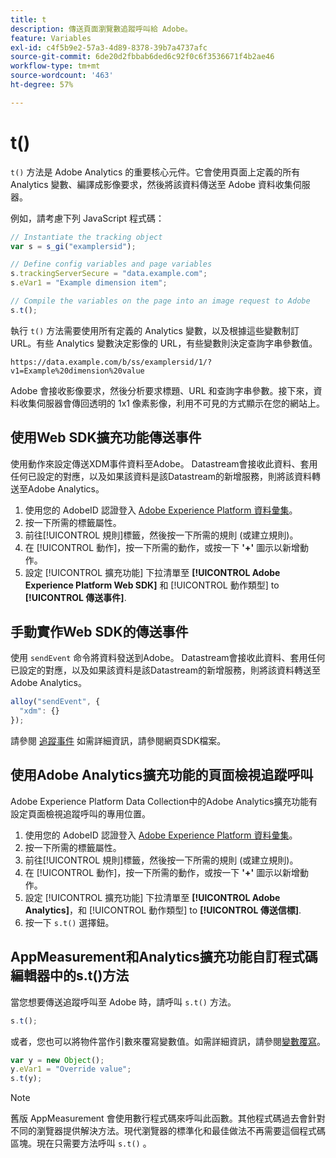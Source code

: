 ```yaml
---
title: t
description: 傳送頁面瀏覽數追蹤呼叫給 Adobe。
feature: Variables
exl-id: c4f5b9e2-57a3-4d89-8378-39b7a4737afc
source-git-commit: 6de20d2fbbab6ded6c92f0c6f3536671f4b2ae46
workflow-type: tm+mt
source-wordcount: '463'
ht-degree: 57%

---
```


# t()

`t()` 方法是 Adobe Analytics 的重要核心元件。它會使用頁面上定義的所有 Analytics 變數、編譯成影像要求，然後將該資料傳送至 Adobe 資料收集伺服器。

例如，請考慮下列 JavaScript 程式碼：

```js
// Instantiate the tracking object
var s = s_gi("examplersid");

// Define config variables and page variables
s.trackingServerSecure = "data.example.com";
s.eVar1 = "Example dimension item";

// Compile the variables on the page into an image request to Adobe
s.t();
```

執行 `t()` 方法需要使用所有定義的 Analytics 變數，以及根據這些變數制訂 URL。有些 Analytics 變數決定影像的 URL，有些變數則決定查詢字串參數值。

```text
https://data.example.com/b/ss/examplersid/1/?v1=Example%20dimension%20value
```

Adobe 會接收影像要求，然後分析要求標題、URL 和查詢字串參數。接下來，資料收集伺服器會傳回透明的 1x1 像素影像，利用不可見的方式顯示在您的網站上。

## 使用Web SDK擴充功能傳送事件

使用動作來設定傳送XDM事件資料至Adobe。 Datastream會接收此資料、套用任何已設定的對應，以及如果該資料是該Datastream的新增服務，則將該資料轉送至Adobe Analytics。

1. 使用您的 AdobeID 認證登入 [Adobe Experience Platform 資料彙集](https://experience.adobe.com/data-collection)。
1. 按一下所需的標籤屬性。
1. 前往[!UICONTROL 規則]標籤，然後按一下所需的規則 (或建立規則)。
1. 在 [!UICONTROL 動作]，按一下所需的動作，或按一下 **&#39;+&#39;** 圖示以新增動作。
1. 設定 [!UICONTROL 擴充功能] 下拉清單至 **[!UICONTROL Adobe Experience Platform Web SDK]** 和 [!UICONTROL 動作類型] to **[!UICONTROL 傳送事件]**.

## 手動實作Web SDK的傳送事件

使用 `sendEvent` 命令將資料發送到Adobe。 Datastream會接收此資料、套用任何已設定的對應，以及如果該資料是該Datastream的新增服務，則將該資料轉送至Adobe Analytics。

```js
alloy("sendEvent", {
  "xdm": {}
});
```

請參閱 [追蹤事件](https://experienceleague.adobe.com/docs/experience-platform/edge/fundamentals/tracking-events.html?lang=zh-Hant) 如需詳細資訊，請參閱網頁SDK檔案。

## 使用Adobe Analytics擴充功能的頁面檢視追蹤呼叫

Adobe Experience Platform Data Collection中的Adobe Analytics擴充功能有設定頁面檢視追蹤呼叫的專用位置。

1. 使用您的 AdobeID 認證登入 [Adobe Experience Platform 資料彙集](https://experience.adobe.com/data-collection)。
1. 按一下所需的標籤屬性。
1. 前往[!UICONTROL 規則]標籤，然後按一下所需的規則 (或建立規則)。
1. 在 [!UICONTROL 動作]，按一下所需的動作，或按一下 **&#39;+&#39;** 圖示以新增動作。
1. 設定 [!UICONTROL 擴充功能] 下拉清單至 **[!UICONTROL Adobe Analytics]**，和 [!UICONTROL 動作類型] to **[!UICONTROL 傳送信標]**.
1. 按一下 `s.t()` 選擇鈕。

## AppMeasurement和Analytics擴充功能自訂程式碼編輯器中的s.t()方法

當您想要傳送追蹤呼叫至 Adobe 時，請呼叫 `s.t()` 方法。

```js
s.t();
```

或者，您也可以將物件當作引數來覆寫變數值。如需詳細資訊，請參閱[變數覆寫](../../js/overrides.md)。

```js
var y = new Object();
y.eVar1 = "Override value";
s.t(y);
```

>[!NOTE]
>
>舊版 AppMeasurement 會使用數行程式碼來呼叫此函數。其他程式碼過去會針對不同的瀏覽器提供解決方法。現代瀏覽器的標準化和最佳做法不再需要這個程式碼區塊。現在只需要方法呼叫 `s.t()` 。
